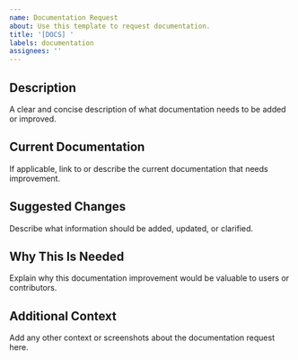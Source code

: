 ```yaml
---
name: Documentation Request
about: Use this template to request documentation.
title: '[DOCS] '
labels: documentation
assignees: ''
---
```


## Description
A clear and concise description of what documentation needs to be added or improved.

## Current Documentation
If applicable, link to or describe the current documentation that needs improvement.

## Suggested Changes
Describe what information should be added, updated, or clarified.

## Why This Is Needed
Explain why this documentation improvement would be valuable to users or contributors.

## Additional Context
Add any other context or screenshots about the documentation request here.

